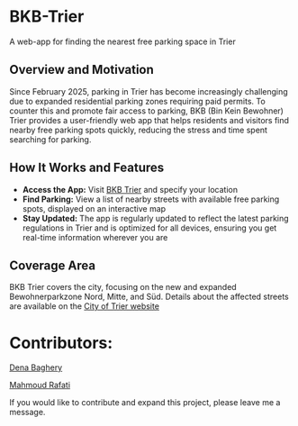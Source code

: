 # BKB-Trier
A web-app for finding the nearest free parking space in Trier

## Overview and Motivation
Since February 2025, parking in Trier has become increasingly challenging due to expanded residential parking zones requiring paid permits. To counter this and promote fair access to parking, BKB (Bin Kein Bewohner) Trier provides a user-friendly web app that helps residents and visitors find nearby free parking spots quickly, reducing the stress and time spent searching for parking.

## How It Works and Features
- **Access the App:**
  Visit [BKB Trier](https://freeparkingtrier.netlify.app/) and specify your location
- **Find Parking:**
  View a list of nearby streets with available free parking spots, displayed on an interactive map
- **Stay Updated:**
  The app is regularly updated to reflect the latest parking regulations in Trier and is optimized for all devices, ensuring you get real-time information wherever you are

## Coverage Area
BKB Trier covers the city, focusing on the new and expanded Bewohnerparkzone Nord, Mitte, and Süd. Details about the affected streets are available on the [City of Trier website](https://www.trier.de/umwelt-verkehr/parken/bewohnerparken/bewohnerparkzonen/)

# Contributors:

[Dena Baghery](https://github.com/DenaBaghery)

[Mahmoud Rafati](https://github.com/mahmoudrafati)

If you would like to contribute and expand this project, please leave me a message. 
